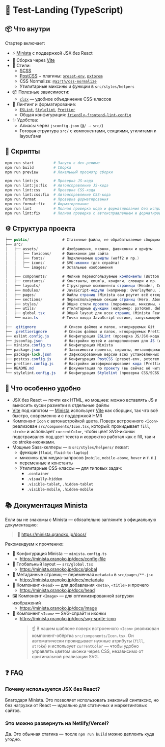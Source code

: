 # 🧱 Test-Landing (TypeScript)

## 📦 Что внутри

Стартер включает:

- ⚡️ [Minista](https://minista.qranoko.jp/) с поддержкой JSX без React
- 🚀 Сборка через [Vite](https://vite.dev/)
- 🎨 Стили:
  - [SCSS](https://sass-lang.com/)
  - [PostCSS](https://postcss.org/) + плагины: [`preset-env`](https://www.npmjs.com/package/postcss-preset-env), [`pxtorem`](https://www.npmjs.com/package/postcss-pxtorem)
  - CSS Normalize: [`@a1rth/css-normalize`](https://www.npmjs.com/package/@a1rth/css-normalize)
  - Утилитарные миксины и функции в `src/styles/helpers`
- 📦 Полезные зависимости:
  - [`clsx`](https://www.npmjs.com/package/clsx) — удобное объединение CSS-классов
- 🔧 Линтинг и форматирование:
  - [`ESLint`](https://eslint.org/), [`Stylelint`](https://stylelint.io/), [`Prettier`](https://prettier.io/)
  - Общая конфигурация: [`friendly-frontend-lint-config`](https://www.npmjs.com/package/friendly-frontend-lint-config)
- ✨ Удобства:
  - Алиасы через `jsconfig.json` (`@/ → src/`)
  - Готовая структура `src/` с компонентами, секциями, утилитами и layout’ами

## 🚀 Скрипты

```bash
npm run start         # Запуск в dev-режиме
npm run build         # Сборка
npm run preview       # Локальный просмотр сборки

npm run lint:js       # Проверка JS-кода
npm run lint:js:fix   # Автоисправление JS-кода
npm run lint:css      # Проверка CSS-кода
npm run lint:css:fix  # Автоисправление CSS-кода
npm run format        # Проверка форматирования
npm run format:fix    # Форматирование
npm run lint          # Полная проверка кода и форматирования без исправлений
npm run lint:fix      # Полная проверка с автоисправлением и форматированием
```

## ⚙️ Структура проекта

```csharp
├── public/               # Статичные файлы, не обрабатываемые сборщиком
├── src/
│   ├── assets/           # Изображения, иконки, фавиконки и шрифты
│   │   ├── favicons/     # Фавиконки для сайта
│   │   ├── fonts/        # Подключаемые шрифты (woff2 и пр.)
│   │   ├── icons/        # SVG-иконки (для спрайта)
│   │   └── images/       # Остальные изображения
│   │
│   ├── components/       # Мелкие переиспользуемые компоненты (Button, Input и т.п.)
│   ├── constants/        # Константы, enum’ы, конфиги, словари и пр.
│   ├── layouts/          # Структурные компоненты страницы (Header, Content, Section, Footer)
│   ├── modules/          # JavaScript-модули (например: OverlayMenu, InputMaskCollection)
│   ├── pages/            # Файлы страниц (Minista сам роутит всё отсюда)
│   ├── sections/         # Переиспользуемые секции страниц (Hero, About, Features и пр.)
│   ├── styles/           # Общие стили проекта (переменные, миксины, сбросы)
│   ├── utils/            # Утилитарные функции (например: pxToRem, debounce)
│   ├── global.tsx        # Общий layout для всех страниц (Minista Feature)
│   └── main.ts           # Точка входа JavaScript-логики, запускающейся в браузере
│
├── .gitignore             # Список файлов и папок, игнорируемых Git
├── .prettierignore        # Список файлов и папок, игнорируемых Prettier
├── eslint.config.js       # Конфигурация ESLint (проверка JS/JSX-кода)
├── jsconfig.json          # Настройки путей и автодополнения для JS (используется IDE и сборщиком)
├── minista.config.ts      # Конфигурация Minista
├── package.json           # Зависимости проекта, скрипты, метаинформация
├── package-lock.json      # Зафиксированные версии всех установленных пакетов
├── postcss.config.js      # Конфигурация PostCSS (preset-env, pxtorem и пр.)
├── prettier.config.js     # Настройки автоформатирования кода (Prettier)
├── README.md              # Документация по проекту (вы сейчас её читаете)
└── stylelint.config.js    # Конфигурация Stylelint (проверка CSS/SCSS)
```

## 🧠 Что особенно удобно

- JSX без React — почти как HTML, но мощнее: можно вставлять JS и выносить куски разметки в отдельные файлы
- [Vite](https://vite.dev/) под капотом — [Minista](https://minista.qranoko.jp/) использует [Vite](https://vite.dev/) как сборщик, так что всё быстро, современно и с поддержкой HMR
- Компонент `Icon` с автонастройкой цвета. Поверх встроенного `<Icon>` реализован `src/components/Icon.tsx`, который: прокидывает `fill`, `stroke` и использует `currentColor`, чтобы цвет SVG-иконки подстраивался под цвет текста и корректно работал как с fill, так и со stroke-иконками.
- Мощные Sass-хелперы — в `src/styles/helpers/` лежат:
  - функции (`fluid`, `fluid-to-laptop`)
  - миксины для медиа-запросов (`mobile`, `mobile-above`, `hover` и т. п.)
  - переменные и константы
  - Утилитарные CSS-классы — для типовых задач:
    - `.container`
    - `.visually-hidden`
    - `.visible-tablet`, `.hidden-tablet`
    - `.visible-mobile`, `.hidden-mobile`

## 📚 Документация Minista

Если вы не знакомы с Minista — обязательно загляните в официальную документацию:

> 🔗 https://minista.qranoko.jp/docs/

Рекомендуем к прочтению:

- 📄 Конфигурация Minista — `minista.config.ts`
  - https://minista.qranoko.jp/docs/config-file
- 🧱 Глобальный layout — `src/global.tsx`
  - https://minista.qranoko.jp/docs/global
- 🧾 Метаданные страниц — переменная `metadata` в `src/pages/**.jsx`
  - https://minista.qranoko.jp/docs/metadata
- 🧠 Компонент `<Head>` — для добавления `<meta>`, `<title>` и прочего
  - https://minista.qranoko.jp/docs/head
- 🖼 Компонент `<Image>` — для оптимизированной загрузки изображений
  - https://minista.qranoko.jp/docs/image
- 🧩 Компонент `<Icon>` — SVG-спрайт и иконки
  - https://minista.qranoko.jp/docs/svg-sprite-icon
    > ☝️ В нашем шаблоне поверх встроенного `<Icon>` реализован компонент-обёртка `src/components/Icon.tsx`.
    > Он автоматически прокидывает нужные атрибуты (`fill`, `stroke`) и использует `currentColor` —
    > чтобы удобно управлять цветом иконки через CSS, независимо от оригинальной реализации SVG.

## ❓ FAQ

### Почему используется JSX без React?

Благодаря Minista. Это позволяет использовать знакомый синтаксис, но без нагрузки от React — идеально для статичных и маркетинговых сайтов.

### Это можно развернуть на Netlify/Vercel?

Да. Это обычная статика — после `npm run build` можно деплоить куда угодно.


